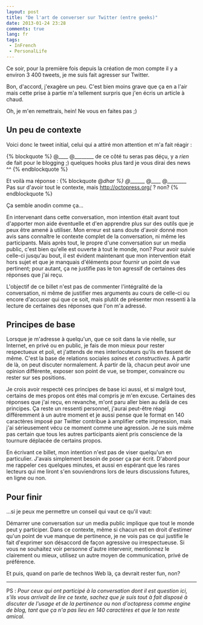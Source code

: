 ```yaml
---
layout: post
title: "De l'art de converser sur Twitter (entre geeks)"
date: 2013-01-24 23:28
comments: true
lang: fr
tags:
 - InFrench
 - PersonalLife
---
```


Ce soir, pour la première fois depuis la création de mon compte il y a environ 3 400 tweets, je me suis fait agresser sur Twitter.

Bon, d'accord, j'exagère un peu. C'est bien moins grave que ça en a l'air mais cette prise à partie m'a tellement surpris que j'en écris un article à chaud.
<!-- more -->

Oh, je m'en remettrais, hein! Ne vous en faites pas ;)


## Un peu de contexte

Voici donc le tweet initial, celui qui a attiré mon attention et m'a fait réagir :

{% blockquote  %}
@____ @________ de ce côté tu seras pas déçu, y a *rien* de fait pour le blogging ;) quelques hooks plus tard je vous dirai des news ^^
{% endblockquote %}

Et voilà ma réponse :
{% blockquote @_dhar %}
@_______ @____ @________ Pas sur d'avoir tout le contexte, mais http://octopress.org/  ? non?
{% endblockquote %}

Ça semble anodin comme ça...

En intervenant dans cette conversation, mon intention était avant tout d'apporter mon aide éventuelle et d'en apprendre plus sur des outils que je peux être amené à utiliser.
Mon erreur est sans doute d'avoir donné mon avis sans connaître le contexte complet de la conversation, ni même les participants.
Mais après tout, le propre d'une conversation sur un media public, c'est bien qu'elle est ouverte à tout le monde, non?
Pour avoir suivie celle-ci jusqu'au bout, il est évident maintenant que mon intervention était hors sujet et que je manquais d'éléments pour fournir un point de vue pertinent; pour autant, ça ne justifie pas le ton agressif de certaines des réponses que j'ai reçu.

L'objectif de ce billet n'est pas de commenter l'intégralité de la conversation, ni même de justifier mes arguments au cours de celle-ci ou encore d'accuser qui que ce soit, mais plutôt de présenter mon ressenti à la lecture de certaines des réponses que l'on m'a adressé.

## Principes de base

Lorsque je m'adresse à quelqu'un, que ce soit dans la vie réelle, sur Internet, en privé ou en public, je fais de mon mieux pour rester respectueux et poli, et j'attends de mes interlocuteurs qu'ils en fassent de même.
C'est la base de relations sociales _saines_ et _constructives_.
À partir de là, on peut discuter normalement.
À partir de là, chacun peut avoir une opinion différente, exposer son point de vue, se tromper, convaincre ou rester sur ses positions.

Je crois avoir respecté ces principes de base ici aussi, et si malgré tout, certains de mes propos ont étés mal compris je m'en excuse. Certaines des réponses que j'ai reçu, en revanche, m'ont paru aller bien au delà de ces principes.
Ça reste un ressenti personnel, j'aurai peut-être réagi différemment à un autre moment et je aussi pense que le format en 140 caractères imposé par Twitter contribue à amplifier cette impression, mais j'ai sérieusement vécu ce moment comme une agression.
Je ne suis même pas certain que tous les autres participants aient pris conscience de la tournure déplacée de certains propos.

En écrivant ce billet, mon intention n'est pas de viser quelqu'un en particulier.
J'avais simplement besoin de poser ça par écrit.
D'abord pour me rappeler ces quelques minutes, et aussi en espérant que les rares lecteurs qui me liront s'en souviendrons lors de leurs discussions futures, en ligne ou non.

## Pour finir

...si je peux me permettre un conseil qui vaut ce qu'il vaut:

Démarrer une conversation sur un media public implique que tout le monde peut y participer.
Dans ce contexte, même si chacun est en droit d'estimer qu'un point de vue manque de pertinence, je ne vois pas ce qui justifie le fait d'exprimer son désaccord de façon agressive ou irrespectueuse.
Si vous ne souhaitez voir personne d'autre intervenir, mentionnez le clairement ou mieux, utilisez un autre moyen de communication, privé de préférence.

Et puis, quand on parle de technos Web là, ça devrait rester fun, non?

----------

PS : _Pour ceux qui ont participé à la conversation dont il est question ici, s'ils vous arrivait de lire ce texte, sachez que je suis tout à fait disposé à discuter de l'usage et de la pertinence ou non d'octopress comme engine de blog, tant que ça n'a pas lieu en 140 caractères et que le ton reste amical._